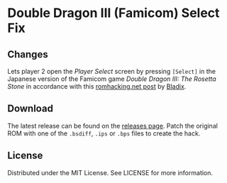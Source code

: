 # Double Dragon III (Famicom) Select Fix

## Changes
Lets player 2 open the *Player Select* screen
by pressing `[Select]`
in the Japanese version of the Famicom game
*Double Dragon III: The Rosetta Stone*
in accordance with this
[romhacking.net post](https://www.romhacking.net/forum/index.php?msg=455724)
by
[Bladix](https://www.romhacking.net/forum/index.php?action=profile;u=42425).

## Download
The latest release can be found on the
[releases page](https://github.com/lightbulb-sun/dd3-select/releases).
Patch the original ROM with one of the `.bsdiff`, `.ips` or `.bps` files
to create the hack.

## License
Distributed under the MIT License. See LICENSE for more information.

